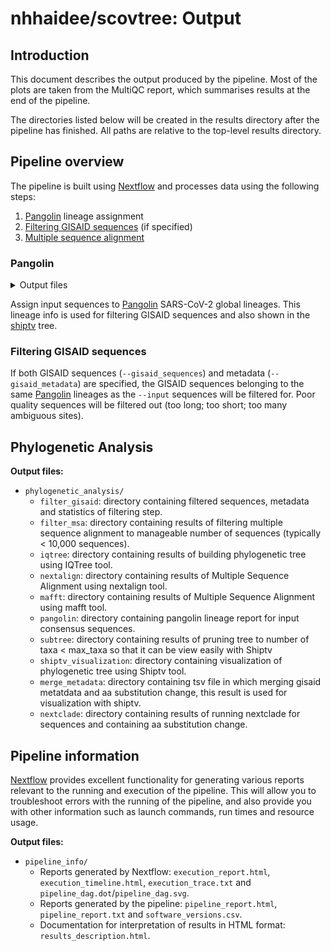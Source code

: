 <!-- TODO: better document workflow output (e.g. https://github.com/nf-core/viralrecon/blob/master/docs/output.md) -->
# nhhaidee/scovtree: Output

## Introduction

This document describes the output produced by the pipeline. Most of the plots are taken from the MultiQC report, which summarises results at the end of the pipeline.

The directories listed below will be created in the results directory after the pipeline has finished. All paths are relative to the top-level results directory.

<!-- TODO nf-core: Write this documentation describing your workflow's output -->

## Pipeline overview

The pipeline is built using [Nextflow](https://www.nextflow.io/)
and processes data using the following steps:

<!-- TODO: Add pipeline steps -->

1. [Pangolin](#pangolin) lineage assignment
2. [Filtering GISAID sequences](#filtering-gisaid-sequences) (if specified)
3. [Multiple sequence alignment](#multiple-sequence-alignment)

### Pangolin

<details markdown="1">
<summary>Output files</summary>

* `pangolin/pangolin.csv`: [Pangolin] lineage assignment results.

</details>

Assign input sequences to [Pangolin] SARS-CoV-2 global lineages. This lineage info is used for filtering GISAID sequences and also shown in the [shiptv] tree.

### Filtering GISAID sequences

If both GISAID sequences (`--gisaid_sequences`) and metadata (`--gisaid_metadata`) are specified, the GISAID sequences belonging to the same [Pangolin] lineages as the `--input` sequences will be filtered for. Poor quality sequences will be filtered out (too long; too short; too many ambiguous sites).

## Phylogenetic Analysis

**Output files:**

* `phylogenetic_analysis/`
  * `filter_gisaid`: directory containing filtered sequences, metadata and statistics of filtering step.
  * `filter_msa`: directory containing results of filtering multiple sequence alignment to manageable number of sequences (typically  < 10,000 sequences).
  * `iqtree`: directory containing results of building phylogenetic tree using IQTree tool.
  * `nextalign`: directory containing results of Multiple Sequence Alignment using nextalign tool.
  * `mafft`: directory containing results of Multiple Sequence Alignment using mafft tool.  
  * `pangolin`: directory containing pangolin lineage report for input consensus sequences.
  * `subtree`: directory containing results of pruning tree to number of taxa  < max_taxa so that it can be view easily with Shiptv
  * `shiptv_visualization`: directory containing visualization of phylogenetic tree using Shiptv tool.
  * `merge_metadata`: directory containing tsv file in which merging gisaid metatdata and aa substitution change, this result is used for visualization with shiptv.
  * `nextclade`: directory containing results of running nextclade for sequences and containing aa substitution change.

## Pipeline information

[Nextflow](https://www.nextflow.io/docs/latest/tracing.html) provides excellent functionality for generating various reports relevant to the running and execution of the pipeline. This will allow you to troubleshoot errors with the running of the pipeline, and also provide you with other information such as launch commands, run times and resource usage.

**Output files:**

* `pipeline_info/`
  * Reports generated by Nextflow: `execution_report.html`, `execution_timeline.html`, `execution_trace.txt` and `pipeline_dag.dot`/`pipeline_dag.svg`.
  * Reports generated by the pipeline: `pipeline_report.html`, `pipeline_report.txt` and `software_versions.csv`.
  * Documentation for interpretation of results in HTML format: `results_description.html`.

<!-- TODO: add links to tools used in this pipeline -->
[Nextalign]: https://github.com/nextstrain/nextclade/tree/master/packages/nextalign_cli
[Nextclade]: https://github.com/nextstrain/nextclade/tree/master/packages/nextclade_cli
[MAFFT]: https://mafft.cbrc.jp/alignment/software/
[shiptv]: https://github.com/peterk87/shiptv
[Pangolin]: https://github.com/cov-lineages/pangolin/
